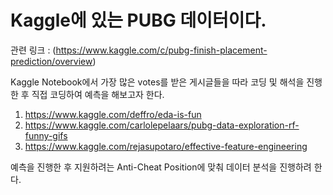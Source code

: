# Kaggle에 있는 PUBG 데이터이다. 
관련 링크 : (https://www.kaggle.com/c/pubg-finish-placement-prediction/overview)

Kaggle Notebook에서 가장 많은 votes를 받은 게시글들을 따라 코딩 및 해석을 진행한 후 직접 코딩하여 예측을 해보고자 한다.
1. https://www.kaggle.com/deffro/eda-is-fun
2. https://www.kaggle.com/carlolepelaars/pubg-data-exploration-rf-funny-gifs
3. https://www.kaggle.com/rejasupotaro/effective-feature-engineering

예측을 진행한 후 지원하려는 Anti-Cheat Position에 맞춰 데이터 분석을 진행하려 한다. 
